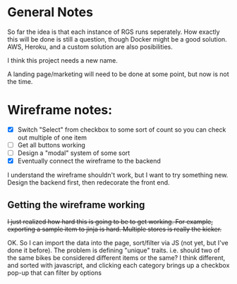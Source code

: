 # General Notes

So far the idea is that each instance of RGS runs seperately. How exactly this will be done is still a question, though Docker might be a good solution. AWS, Heroku, and a custom solution are also posibilities.

I think this project needs a new name.

A landing page/marketing will need to be done at some point, but now is not the time.


# Wireframe notes:

- [x] Switch "Select" from checkbox to some sort of count so you can check out multiple of one item
- [ ] Get all buttons working
- [ ] Design a "modal" system of some sort
- [x] Eventually connect the wireframe to the backend

I understand the wireframe shouldn't work, but I want to try something new. Design the backend first, then redecorate the front end.

## Getting the wireframe working
~~I just realized how hard this is going to be to get working. For example, exporting a sample item to jinja is hard. Multiple stores is really the kicker.~~

OK. So I can import the data into the page, sort/filter via JS (not yet, but I've done it before). The problem is defining "unique" traits. i.e. should two of the same bikes be considered different items or the same? I think different, and sorted with javascript, and clicking each category brings up a checkbox pop-up that can filter by options
